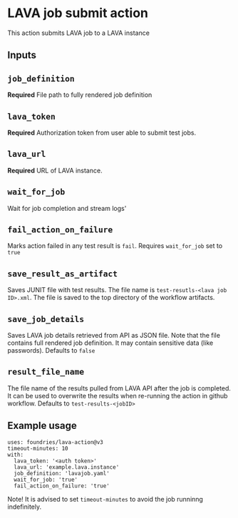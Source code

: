 # LAVA job submit action

This action submits LAVA job to a LAVA instance

## Inputs

## `job_definition`

**Required** File path to fully rendered job definition

## `lava_token`

**Required** Authorization token from user able to submit test jobs.

## `lava_url`

**Required** URL of LAVA instance.

## `wait_for_job`

Wait for job completion and stream logs'

## `fail_action_on_failure`

Marks action failed in any test result is `fail`. Requires `wait_for_job` set to `true`

## `save_result_as_artifact`

Saves JUNIT file with test results. The file name is `test-resutls-<lava job ID>.xml`.
The file is saved to the top directory of the workflow artifacts.

## `save_job_details`

Saves LAVA job details retrieved from API as JSON file. Note that the file contains
full rendered job definition. It may contain sensitive data (like passwords).
Defaults to `false`

## `result_file_name`

The file name of the results pulled from LAVA API after the job is completed.
It can be used to overwrite the results when re-running the action in github workflow.
Defaults to `test-results-<jobID>`

## Example usage

    uses: foundries/lava-action@v3
    timeout-minutes: 10
    with:
      lava_token: '<auth token>'
      lava_url: 'example.lava.instance'
      job_definition: 'lavajob.yaml'
      wait_for_job: 'true'
      fail_action_on_failure: 'true'

Note! It is advised to set `timeout-minutes` to avoid the job runninng indefinitely.
